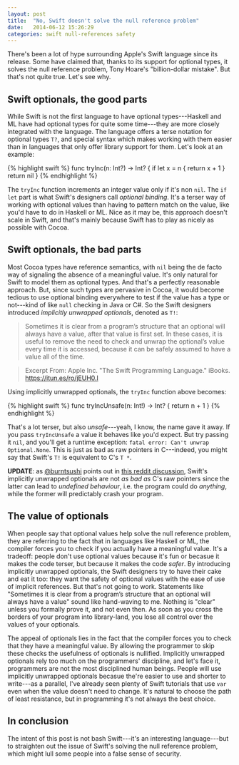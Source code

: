 ```yaml
---
layout: post
title:  "No, Swift doesn't solve the null reference problem"
date:   2014-06-12 15:26:29
categories: swift null-references safety
---
```


There's been a lot of hype surrounding Apple's Swift language since its release.
Some have claimed that, thanks to its support for optional types, it solves the
null reference problem, Tony Hoare's "billion-dollar mistake". But that's not
quite true. Let's see why.

## Swift optionals, the good parts

While Swift is not the first language to have optional types---Haskell and ML
have had optional types for quite some time---they are more closely integrated
with the language. The language offers a terse notation for optional types `T?`,
and special syntax which makes working with them easier than in languages that
only offer library support for them. Let's look at an example:

{% highlight swift %}
func tryInc(n: Int?) -> Int? {
    if let x = n {
        return x + 1
    }
    return nil
}
{% endhighlight %}

The `tryInc` function increments an integer value only if it's non `nil`. The
`if let` part is what Swift's designers call _optional binding_. It's a terser
way of working with optional values than having to pattern match on the value,
like you'd have to do in Haskell or ML. Nice as it may be, this approach doesn't
scale in Swift, and that's mainly because Swift has to play as nicely as
possible with Cocoa.

## Swift optionals, the bad parts

Most Cocoa types have reference semantics, with `nil` being the de facto way of
signaling the absence of a meaningful value. It's only natural for Swift to
model them as optional types. And that's a perfectly reasonable approach. But,
since such types are pervasive in Cocoa, it would become tedious to use optional
binding everywhere to test if the value has a type or not---kind of like
`null` checking in Java or C#. So the Swift designers introduced _implicitly
unwrapped optionals_, denoted as `T!`:

> Sometimes it is clear from a program’s structure that an optional will always
> have a value, after that value is first set. In these cases, it is useful to
> remove the need to check and unwrap the optional’s value every time it is
> accessed, because it can be safely assumed to have a value all of the time.

> Excerpt From: Apple Inc. "The Swift Programming Language." iBooks. https://itun.es/ro/jEUH0.l

Using implicitly unwrapped optionals, the `tryInc` function above becomes:

{% highlight swift %}
func tryIncUnsafe(n: Int!) -> Int? {
    return n + 1
}
{% endhighlight %}

That's a lot terser, but also _unsafe_---yeah, I know, the name gave it away. If
you pass `tryIncUnsafe` a value it behaves like you'd expect. But try passing it
`nil`, and you'll get a runtime exception: `fatal error: Can't unwrap Optional.None`.
This is just as bad as raw pointers in C---indeed, you might say that Swift's
`T!` is equivalent to C's `T *`.

**UPDATE**: as [@burntsushi](http://www.reddit.com/user/burntsushi) points out
in [this reddit discussion](http://www.reddit.com/r/programming/comments/27yy5f/no_swift_doesnt_solve_the_null_reference_problem/),
Swift's implicitly unwrapped optionals are not _as bad as_ C's raw pointers
since the latter can lead to _undefined behaviour_, i.e. the program could do
_anything_, while the former will predictably crash your program.

## The value of optionals

When people say that optional values help solve the null reference problem, they
are referring to the fact that in languages like Haskell or ML, the compiler
forces you to check if you actually have a meaningful value. It's a tradeoff:
people don't use optional values because it's fun or becasue it makes the code
terser, but because it makes the code _safer_. By introducing implicitly
unwrapped optionals, the Swift designers try to have their cake and eat it too:
they want the safety of optional values with the ease of use of implicit
references. But that's not going to work. Statements like "Sometimes it is clear
from a program’s structure that an optional will always have a value" sound like
hand-waving to me. Nothing is "clear" unless you formally prove it, and not even
then. As soon as you cross the borders of your program into library-land, you
lose all control over the values of your optionals.

The appeal of optionals lies in the fact that the compiler forces you to check
that they have a meaningful value. By allowing the programmer to skip these
checks the usefulness of optionals is nullified. Implicitly unwrapped optionals
rely too much on the programmers' discipline, and let's face it, programmers are
not the most disciplined human beings. People will use implicitly unwrapped
optionals becasue the're easier to use and shorter to write---as a parallel, I've
already seen plenty of Swift tutorials that use `var` even when the value
doesn't need to change. It's natural to choose the path of least resistance, but
in programming it's not always the best choice.

## In conclusion

The intent of this post is not bash Swift---it's an interesting language---but to
straighten out the issue of Swift's solving the null reference problem, which
might lull some people into a false sense of security.